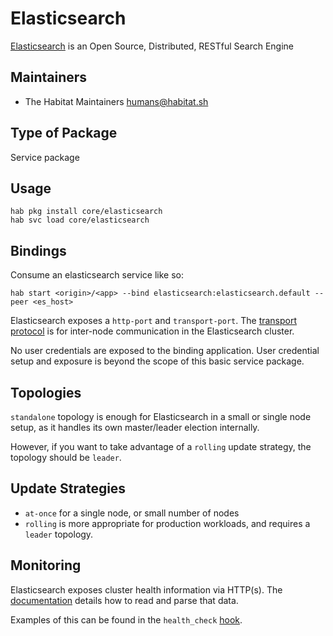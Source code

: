 # Elasticsearch

[Elasticsearch][elasticsearch] is an Open Source, Distributed, RESTful Search Engine

## Maintainers

* The Habitat Maintainers <humans@habitat.sh>

## Type of Package

Service package

## Usage

```
hab pkg install core/elasticsearch
hab svc load core/elasticsearch
```

## Bindings

Consume an elasticsearch service like so:

```
hab start <origin>/<app> --bind elasticsearch:elasticsearch.default --peer <es_host>
```

Elasticsearch exposes a `http-port` and `transport-port`. The [transport protocol][transport-protocol] is for inter-node communication in the Elasticsearch cluster.

No user credentials are exposed to the binding application. User credential setup and exposure is beyond the scope of this basic service package.

## Topologies

`standalone` topology is enough for Elasticsearch in a small or single node setup, as it handles its own master/leader election internally.

However, if you want to take advantage of a `rolling` update strategy, the topology should be `leader`.

## Update Strategies

* `at-once` for a single node, or small number of nodes
* `rolling` is more appropriate for production workloads, and requires a `leader` topology.

## Monitoring

Elasticsearch exposes cluster health information via HTTP(s). The [documentation][health-docs] details how to read and parse that data.

Examples of this can be found in the `health_check` [hook][health-hook].

[elasticsearch]: https://www.elastic.co/products/elasticsearch
[transport-protocol]: https://www.elastic.co/guide/en/elasticsearch/reference/current/modules-transport.html
[health-docs]: https://www.elastic.co/guide/en/elasticsearch/reference/current/cluster-health.html
[health-hook]: hooks/health_check

